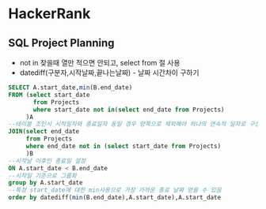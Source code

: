 # HackerRank

## SQL Project Planning

* not in 찾을때 열만 적으면 안되고, select from 절 사용
* datediff(구분자,시작날짜,끝나는날짜) - 날짜 시간차이 구하기

```sql 
SELECT A.start_date,min(B.end_date)
FROM (select start_date
       from Projects
       where start_date not in(select end_date from Projects)
     )A
--테이블 조인시 시작일자와 종료일자 동일 경우 양쪽으로 제외해야 하나의 연속적 일자로 구성되어짐 
JOIN(select end_date
     from Projects
     where end_date not in (select start_date from Projects)
     )B
--시작날 이후인 종료일 설정 
ON A.start_date < B.end_date
--시작일 기준으로 그룹화 
group by A.start_date
--특정 start_date에 대한 min사용으로 가장 가까운 종료 날짜 얻을 수 있음 
order by datediff(min(B.end_date),A.start_date),A.start_date
```
